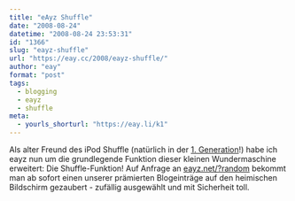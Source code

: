 ```yaml
---
title: "eAyz Shuffle"
date: "2008-08-24"
datetime: "2008-08-24 23:53:31"
id: "1366"
slug: "eayz-shuffle"
url: "https://eay.cc/2008/eayz-shuffle/"
author: "eay"
format: "post"
tags:
  - blogging
  - eayz
  - shuffle
meta:
  - yourls_shorturl: "https://eay.li/k1"
---
```


Als alter Freund des iPod Shuffle (natürlich in der [1\. Generation](http://www.flickr.com/photos/eay/37913889/)!) habe ich eayz nun um die grundlegende Funktion dieser kleinen Wundermaschine erweitert: Die Shuffle-Funktion! Auf Anfrage an [eayz.net/?random](http://eay.cc/?random) bekommt man ab sofort einen unserer prämierten Blogeinträge auf den heimischen Bildschirm gezaubert - zufällig ausgewählt und mit Sicherheit toll.
